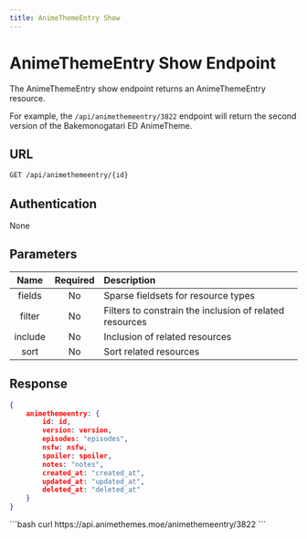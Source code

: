 ```yaml
---
title: AnimeThemeEntry Show
---
```


<Block>

# AnimeThemeEntry Show Endpoint

The AnimeThemeEntry show endpoint returns an AnimeThemeEntry resource.

For example, the `/api/animethemeentry/3822` endpoint will return the second version of the Bakemonogatari ED AnimeTheme.

## URL

```sh
GET /api/animethemeentry/{id}
```

## Authentication

None

## Parameters

| Name    | Required | Description                                             |
| :-----: | :------: | :------------------------------------------------------ |
| fields  | No       | Sparse fieldsets for resource types                     |
| filter  | No       | Filters to constrain the inclusion of related resources |
| include | No       | Inclusion of related resources                          |
| sort    | No       | Sort related resources                                  |

## Response

```json
{
    animethemeentry: {
        id: id,
        version: version,
        episodes: "episodes",
        nsfw: nsfw,
        spoiler: spoiler,
        notes: "notes",
        created_at: "created_at",
        updated_at: "updated_at",
        deleted_at: "deleted_at"
    }
}
```

<Example>

<CURL>
```bash
curl https://api.animethemes.moe/animethemeentry/3822
```
</CURL>

</Example>

</Block>